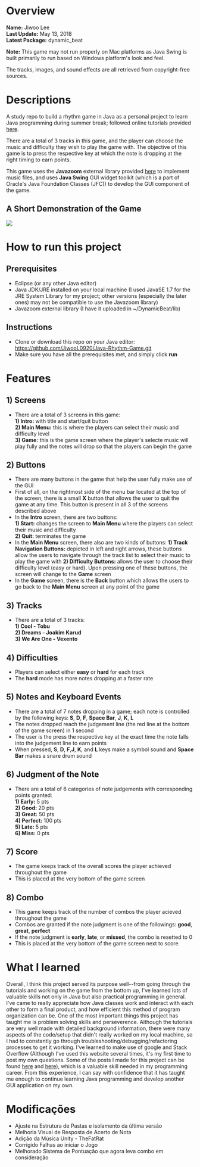 # Overview
**Name:** Jiwoo Lee  
**Last Update:** May 13, 2018   
**Latest Package:** dynamic_beat

**Note:** This game may not run properly on Mac platforms as Java Swing is built primarily to run based on Windows platform's look and feel.

The tracks, images, and sound effects are all retrieved from copyright-free sources.

# Descriptions
A study repo to build a rhythm game in Java as a personal project to learn Java programming during summer break; followed online tutorials provided [here](https://blog.naver.com/ndb796/220997028385).

There are a total of 3 tracks in this game, and the player can choose the music and difficulty they wish to play the game with. The objective of this game is to press the respective key at which the note is dropping at the right timing to earn points.

This game uses the **Javazoom** external library provided [here](http://www.javazoom.net/index.shtml) to implement music files, and uses **Java Swing** GUI widget toolkit (which is a part of Oracle's Java Foundation Classes (JFC)) to develop the GUI component of the game.


## A Short Demonstration of the Game
![](DynamicBeat.gif)


# How to run this project
## Prerequisites
* Eclipse (or any other Java editor)
* Java JDK/JRE installed on your local machine (I used JavaSE 1.7 for the JRE System Library for my project; other versions (especially the later ones) may not be compatible to use the Javazoom library)
* Javazoom external library (I have it uploaded in ~/DynamicBeat/lib)

## Instructions
* Clone or download this repo on your Java editor: https://github.com/JiwooL0920/Java-Rhythm-Game.git
* Make sure you have all the prerequisites met, and simply click **run**


# Features
## 1) Screens
* There are a total of 3 screens in this game:  
    **1) Intro:** with title and start/quit button  
    **2) Main Menu:** this is where the players can select their music and difficulty level  
    **3) Game:** this is the game screen where the player's selecte music will play fully and the notes will drop so that the players can begin the game

## 2) Buttons
* There are many buttons in the game that help the user fully make use of the GUI
* First of all, on the rightmost side of the menu bar located at the top of the screen, there is a small **X** button that allows the user to quit the game at any time. This button is present in all 3 of the screens described above
* In the **Intro** screen, there are two buttons:   
    **1) Start:** changes the screen to **Main Menu** where the players can select their music and difficulty  
    **2) Quit:** terminates the game
* In the **Main Menu** screen, there also are two kinds of buttons:
    **1) Track Navigation Buttons:** depicted in left and right arrows, these buttons allow the users to navigate through the track list to select their music to play the game with
    **2) Difficulty Buttons:** allows the user to choose their difficulty level (easy or hard). Upon pressing one of these buttons, the screen will change to the **Game** screen 
* In the **Game** screen, there is the **Back** button which allows the users to go back to the **Main Menu** screen at any point of the game

## 3) Tracks
* There are a total of 3 tracks:   
    **1) Cool - Tobu**  
    **2) Dreams - Joakim Karud**  
    **3) We Are One - Vexento**  

## 4) Difficulties
* Players can select either **easy** or **hard** for each track 
* The **hard** mode has more notes dropping at a faster rate

## 5) Notes and Keyboard Events
* There are a total of 7 notes dropping in a game; each note is controlled by the following keys: **S**, **D**, **F**, **Space Bar**, **J**, **K**, **L**
* The notes dropped reach the judgement line (the red line at the bottom of the game screen) in 1 second
* The user is the press the respective key at the exact time the note falls into the judgement line to earn points
* When pressed, **S**, **D**, **F**,**J**, **K**, and **L** keys make a symbol sound and **Space Bar** makes a snare drum sound


## 6) Judgment of the Note
* There are a total of 6 categories of note judgements with corresponding points granted:  
    **1) Early:** 5 pts  
    **2) Good:** 20 pts  
    **3) Great:** 50 pts  
    **4) Perfect:** 100 pts   
    **5) Late:** 5 pts  
    **6) Miss:** 0 pts  

## 7) Score
* The game keeps track of the overall scores the player achieved throughout the game
* This is placed at the very bottom of the game screen 

## 8) Combo
* This game keeps track of the number of combos the player acieved throughout the game
* Combos are granted if the note judgment is one of the followings: **good**, **great**, **perfect**
* If the note judgment is **early**, **late**, or **missed**, the combo is resetted to 0
* This is placed at the very bottom of the game screen next to score

# What I learned 
Overall, I think this project served its purpose well--from going through the tutorials and working on the game from the bottom up, I've learned lots of valuable skills not only in Java but also practical programming in general. I've came to really appreciate how Java classes work and interact with each other to form a final product, and how efficient this method of program organization can be. One of the most important things this project has taught me is problem solving skills and perseverence. Although the tutorials are very well made with detailed background information, there were many aspects of the code/setup that didn't really worked on my local machine, so I had to constantly go through troubleshooting/debugging/refactoring processes to get it working. I've learned to make use of google and Stack Overflow (Although I've used this website several times, it's my first time to post my own questions. Some of the posts I made for this project can be found [here](https://stackoverflow.com/questions/56013975/im-having-trouble-importing-javazoom-library-in-eclipse) and [here](https://stackoverflow.com/questions/56028383/java-menubar-hiding-background-image)), which is a valuable skill needed in my programming career. From this experience, I can say with confidence that it has taught me enough to continue learning Java programming and develop another GUI application on my own. 

# Modificações
* Ajuste na Estrutura de Pastas e isolamento da última versão
* Melhoria Visual de Resposta de Acerto de Nota
* Adição da Música Unity - TheFatRat
* Corrigido Falhas ao iniciar o Jogo
* Melhorado Sistema de Pontuação que agora leva combo em consideração
